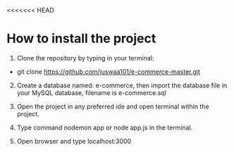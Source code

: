<<<<<<< HEAD
# How to install the project

1. Clone the repository by typing in your terminal:
  - git clone https://github.com/juswaa101/e-commerce-master.git
  
2. Create a database named: e-commerce, then import the database file in your MySQL database, 
filename is e-commerce.sql

3. Open the project in any preferred ide and open terminal within the project.

4. Type command nodemon app or node app.js in the terminal.

5. Open browser and type localhost:3000
